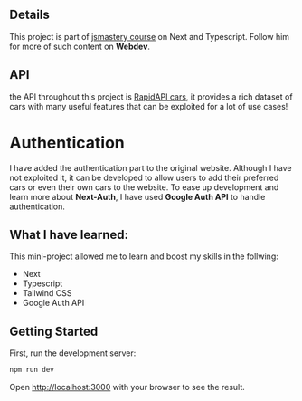 
## Details
This project is part of [jsmastery course](https://www.youtube.com/watch?v=pUNSHPyVryU) on Next and Typescript. Follow him for more of such content on **Webdev**.

## API
the API throughout this project is [RapidAPI cars](https://rapidapi.com/apininjas/api/cars-by-api-ninjas), it provides a rich dataset of cars with many useful features that can be exploited for a lot of use cases!

# Authentication
I have added the authentication part to the original website. Although I have not exploited it, it can be developed to allow users to add their preferred cars or even their own cars to the website.
To ease up development and learn more about **Next-Auth**, I have used **Google Auth API** to handle authentication.

## What I have learned:
  This mini-project allowed me to learn and boost my skills in the follwing:
- Next
- Typescript
- Tailwind CSS
- Google Auth API

## Getting Started

First, run the development server:

```bash
npm run dev
```

Open [http://localhost:3000](http://localhost:3000) with your browser to see the result.
